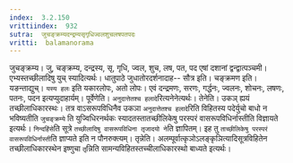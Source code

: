 ```yaml
---
index:  3.2.150
vrittiindex:  932
sutra:  जुचङ्क्रम्यदन्द्रम्यसृगृधिज्वलशुचलषपतपदः
vritti:  balamanorama 
---
```


जुचङ्क्रम्य। जु, चङ्क्रम्य, दन्द्रस्य, सृ, गृधि, ज्वल, शुच, लष, पत, पद एषां दशानां द्वन्द्वात्पञ्चमी। एभ्यस्तच्छीलादिषु युच् स्यादित्यर्थः। धातुपाठे जुधातोरदर्शनादाह-- सौत्र इति। चङ्क्रमण इति। यङन्ताद्युच्। `यस्य हलः` इति यकारलोपः, अतो लोपः। एवं दन्द्रमणः, सरणः, गर्द्धनः, ज्वलनः, शोचनः, लषणः, पतनः, पदन इत्यप्युदाहार्यम्। पूर्वेणेति। `अनुदात्तेतश्च हलादे`रित्यनेनेत्यर्थः। तेनेति। उकञ् ह्ययं तच्छीलाधिकारस्थः। तत्र वाऽसरूपविधिनैव उकञा `अनुदात्तेतश्च हलादे`रिति विहितस्य पदेर्युचो बाधो न भविष्यतीति `जुचङ्क्रम्ये` ति युज्विधिरनर्थकः स्यादतस्तातच्छीलिकेषु परस्परं वासरूपविधिर्नास्तीति विज्ञायते इत्यर्थः। `निन्दहिंसे`ति सूत्रे `तच्छीलादिषु वासरूपविधिना तृजादयो ने`ति ज्ञापितम्। इह तु `ताच्छीलिकेषु परस्परं वासरूपविधिर्नास्ती`ति ज्ञाप्यते इति न पौनरुक्त्यम्। तृन्नेति। अलम्पूर्वात्कृञोऽलङ्कृञित्यादिसूत्रविहितेन तच्छीलाधिकारस्थेन इष्णुचा `तृ`न्निति सामन्यविहितस्तच्चीलाधिकारस्थो बाध्यते इत्यर्थः।

